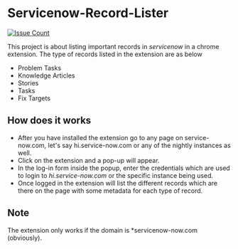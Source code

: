 # Servicenow-Record-Lister

[![Issue Count](https://codeclimate.com/github/dushyant89/Servicenow-Record-Lister/badges/issue_count.svg)](https://codeclimate.com/github/dushyant89/Servicenow-Record-Lister)

This project is about listing important records in *servicenow* in a chrome extension. The type of records listed in the extension are as below
* Problem Tasks
* Knowledge Articles
* Stories
* Tasks
* Fix Targets

## How does it works
* After you have installed the extension go to any page on service-now.com, let's say hi.service-now.com or any of the nightly instances as well.
* Click on the extension and a pop-up will appear.
* In the log-in form inside the popup, enter the credentials which are used to login to *hi.service-now.com* or the specific instance being used.
* Once logged in the extension will list the different records which are there on the page with some metadata for each type of record.

## Note
The extension only works if the domain is *servicenow-now.com (obviously). 
